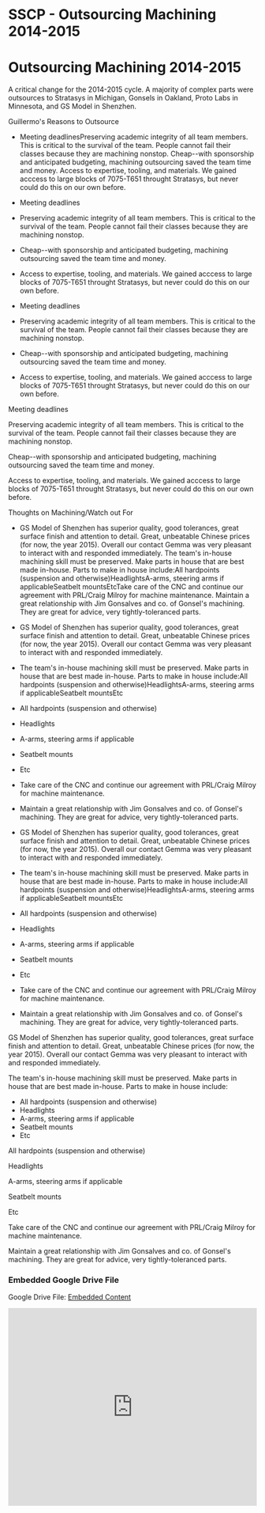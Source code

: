 # SSCP - Outsourcing Machining 2014-2015

# Outsourcing Machining 2014-2015

A critical change for the 2014-2015 cycle. A majority of complex parts were outsources to Stratasys in Michigan, Gonsels in Oakland, Proto Labs in Minnesota, and GS Model in Shenzhen. 

Guillermo's Reasons to Outsource

* Meeting deadlinesPreserving academic integrity of all team members. This is critical to the survival of the team. People cannot fail their classes because they are machining nonstop. Cheap--with sponsorship and anticipated budgeting, machining outsourcing saved the team time and money. Access to expertise, tooling, and materials. We gained acccess to large blocks of 7075-T651 throught Stratasys, but never could do this on our own before. 
* Meeting deadlines
* Preserving academic integrity of all team members. This is critical to the survival of the team. People cannot fail their classes because they are machining nonstop. 
* Cheap--with sponsorship and anticipated budgeting, machining outsourcing saved the team time and money. 
* Access to expertise, tooling, and materials. We gained acccess to large blocks of 7075-T651 throught Stratasys, but never could do this on our own before. 

* Meeting deadlines
* Preserving academic integrity of all team members. This is critical to the survival of the team. People cannot fail their classes because they are machining nonstop. 
* Cheap--with sponsorship and anticipated budgeting, machining outsourcing saved the team time and money. 
* Access to expertise, tooling, and materials. We gained acccess to large blocks of 7075-T651 throught Stratasys, but never could do this on our own before. 

Meeting deadlines

Preserving academic integrity of all team members. This is critical to the survival of the team. People cannot fail their classes because they are machining nonstop. 

Cheap--with sponsorship and anticipated budgeting, machining outsourcing saved the team time and money. 

Access to expertise, tooling, and materials. We gained acccess to large blocks of 7075-T651 throught Stratasys, but never could do this on our own before. 

Thoughts on Machining/Watch out For

* GS Model of Shenzhen has superior quality, good tolerances, great surface finish and attention to detail. Great, unbeatable Chinese prices (for now, the year 2015). Overall our contact Gemma was very pleasant to interact with and responded immediately. The team's in-house machining skill must be preserved. Make parts in house that are best made in-house. Parts to make in house include:All hardpoints (suspension and otherwise)HeadlightsA-arms, steering arms if applicableSeatbelt mountsEtcTake care of the CNC and continue our agreement with PRL/Craig Milroy for machine maintenance. Maintain a great relationship with Jim Gonsalves and co. of Gonsel's machining. They are great for advice, very tightly-toleranced parts. 
* GS Model of Shenzhen has superior quality, good tolerances, great surface finish and attention to detail. Great, unbeatable Chinese prices (for now, the year 2015). Overall our contact Gemma was very pleasant to interact with and responded immediately. 
* The team's in-house machining skill must be preserved. Make parts in house that are best made in-house. Parts to make in house include:All hardpoints (suspension and otherwise)HeadlightsA-arms, steering arms if applicableSeatbelt mountsEtc
* All hardpoints (suspension and otherwise)
* Headlights
* A-arms, steering arms if applicable
* Seatbelt mounts
* Etc
* Take care of the CNC and continue our agreement with PRL/Craig Milroy for machine maintenance. 
* Maintain a great relationship with Jim Gonsalves and co. of Gonsel's machining. They are great for advice, very tightly-toleranced parts. 

* GS Model of Shenzhen has superior quality, good tolerances, great surface finish and attention to detail. Great, unbeatable Chinese prices (for now, the year 2015). Overall our contact Gemma was very pleasant to interact with and responded immediately. 
* The team's in-house machining skill must be preserved. Make parts in house that are best made in-house. Parts to make in house include:All hardpoints (suspension and otherwise)HeadlightsA-arms, steering arms if applicableSeatbelt mountsEtc
* All hardpoints (suspension and otherwise)
* Headlights
* A-arms, steering arms if applicable
* Seatbelt mounts
* Etc
* Take care of the CNC and continue our agreement with PRL/Craig Milroy for machine maintenance. 
* Maintain a great relationship with Jim Gonsalves and co. of Gonsel's machining. They are great for advice, very tightly-toleranced parts. 

GS Model of Shenzhen has superior quality, good tolerances, great surface finish and attention to detail. Great, unbeatable Chinese prices (for now, the year 2015). Overall our contact Gemma was very pleasant to interact with and responded immediately. 

The team's in-house machining skill must be preserved. Make parts in house that are best made in-house. Parts to make in house include:

* All hardpoints (suspension and otherwise)
* Headlights
* A-arms, steering arms if applicable
* Seatbelt mounts
* Etc

All hardpoints (suspension and otherwise)

Headlights

A-arms, steering arms if applicable

Seatbelt mounts

Etc

Take care of the CNC and continue our agreement with PRL/Craig Milroy for machine maintenance. 

Maintain a great relationship with Jim Gonsalves and co. of Gonsel's machining. They are great for advice, very tightly-toleranced parts. 

[](https://drive.google.com/folderview?id=10II6x5sgKNqWCKBNueaZ2RoMC1E3Scj1)

### Embedded Google Drive File

Google Drive File: [Embedded Content](https://drive.google.com/embeddedfolderview?id=10II6x5sgKNqWCKBNueaZ2RoMC1E3Scj1#list)

<iframe width="100%" height="400" src="https://drive.google.com/embeddedfolderview?id=10II6x5sgKNqWCKBNueaZ2RoMC1E3Scj1#list" frameborder="0"></iframe>

